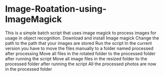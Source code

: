 # Image-Roatation-using-ImageMagick
This is a simple batch script that uses image magick to process images for usage in object recognition. 
Download and install Image magick
Change the path to the path that your images are stored
Run the script
In the current version you have to move the files manually to a folder named processed after processing
Move all files in the rotated folder to the processed folder after running the script
Move all image files in the resized folder to the processed folder after running the script
All the processed photos are now in the processed folder
